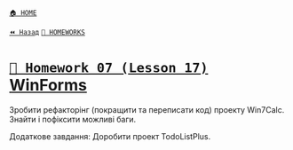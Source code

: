 ﻿[`🏠 HOME`](../../../README.md)  

[`⏪ Назад`](../06/README.md)  [`📕 HOMEWORKS`](../../README.md)

# [`📕 Homework 07 (Lesson 17)`  WinForms](https://lms.ithillel.ua/groups/65a65fe34c3a2d3372eef8ea/homeworks/663a714696b0657ebd0c0fae)  
Зробити рефакторiнг (покращити та переписати код) проекту Win7Calc. Знайти i пофiксити можливi баги.

Додаткове завдання: Доробити проект TodoListPlus.